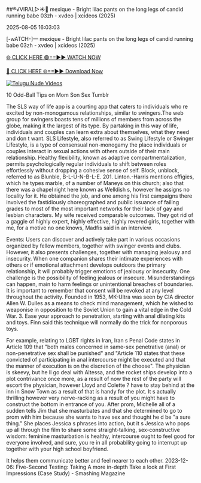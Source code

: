 ##®️√VIRAL▷☀️👄    mexique - Bright lilac pants on the long legs of candid running babe 03zh - xvdeo &#124; xcideos (2025)

2025-08-05 16:03:03



[-wATCH-]—    mexique - Bright lilac pants on the long legs of candid running babe 03zh - xvdeo &#124; xcideos (2025)

[🌐 CLICK HERE 🟢==►► WATCH NOW](https://www.youtucams.com/tracking/githubcom)

[🔴 CLICK HERE 🌐==►► Download Now](https://www.youtucams.com/tracking/githubcom)

[![Telugu Nude Videos](https://i.imgur.com/dJHk4Zq.gif)](https://www.youtucams.com/tracking/githubcom)



10 Odd-Ball Tips on Mom Son Sex Tumblr

The SLS way of life app is a courting app that caters to individuals who re excited by non-monogamous relationships, similar to swingers.The web group for swingers boasts tens of millions of members from across the globe, making it the largest of its type. By partaking in this way of life, individuals and couples can learn extra about themselves, what they need and don t want. SLS Lifestyle, also referred to as Swing Lifestyle or Swinger Lifestyle, is a type of consensual non-monogamy the place individuals or couples interact in sexual actions with others outside of their main relationship. Healthy flexibility, known as adaptive compartmentalization, permits psychologically regular individuals to shift between roles effortlessly without dropping a cohesive sense of self. Block, unblock, referred to as Blunble, B-L-U-N-B-L-E. 201. Linton.-Harris mentions effigies, which he types marble, of a number of Maneys on this church; also that there was a chapel right here known as Welldish s, however he assigns no locality for it. He obtained the job, and one among his first campaigns there involved the fastidiously choreographed and public issuance of failing grades to most of the most important networks for their lack of gay and lesbian characters. My wife received comparable outcomes.  They got rid of a gaggle of highly expert, highly effective, highly revered girls, together with me, for a motive no one knows,  Madfis said in an interview.

Events: Users can discover and actively take part in various occasions organized by fellow members, together with swinger events and clubs. However, it also presents challenges, together with managing jealousy and insecurity. When one companion shares their intimate experiences with others or if emotional attachment develops outdoors the primary relationship, it will probably trigger emotions of jealousy or insecurity. One challenge is the possibility of feeling jealous or insecure. Misunderstandings can happen, main to harm feelings or unintentional breaches of boundaries. It is important to remember that consent will be revoked at any level throughout the activity. Founded in 1953, MK-Ultra was seen by CIA director Allen W. Dulles as a means to check mind management, which he wished to weaponise in opposition to the Soviet Union to gain a vital edge in the Cold War. 3. Ease your approach to penetration, starting with anal dilating kits and toys. Finn said this technique will normally do the trick for nonporous toys.

For example, relating to LGBT rights in Iran, Iran s Penal Code states in Article 109 that "both males concerned in same-sex penetrative (anal) or non-penetrative sex shall be punished" and "Article 110 states that these convicted of participating in anal intercourse might be executed and that the manner of execution is on the discretion of the choose". The physician is skeevy, but he ll go deal with Altessa, and the rocket ships develop into a plot contrivance once more, as a result of now the rest of the party will escort the physician, however Lloyd and Colette ? have to stay behind at the inn in Snow Town as a result of that is handy for the plot. It s actually thrilling however very nerve-racking as a result of you might have to construct the bottom in entrance of you. After prom, Michelle all of a sudden tells Jim that she masturbates and that she determined to go to prom with him because she wants to have sex and thought he d be "a sure thing." She places Jessica s phrases into action, but it s Jessica who pops up all through the film to share some straight-talking, sex-constructive wisdom: feminine masturbation is healthy, intercourse ought to feel good for everyone involved, and sure, you re in all probability going to interrupt up together with your high school boyfriend.

It helps them communicate better and feel nearer to each other. 2023-12-06:  Five-Second Testing: Taking A more in-depth Take a look at First Impressions (Case Study) - Smashing Magazine  